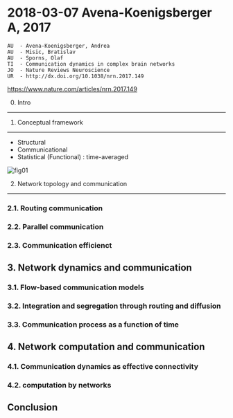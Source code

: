 <!--
@Author: shumez
@Date:   2018-03-07 15:57:97
@Project: Chaier
@Filename: 180307_avena-koenigsberger_2017.md
@Last modified by:   shumez
@Last modified time: 2018-03-29 18:36:17
-->

2018-03-07 Avena-Koenigsberger A, 2017
======================================

```
AU  - Avena-Koenigsberger, Andrea
AU  - Misic, Bratislav
AU  - Sporns, Olaf
TI  - Communication dynamics in complex brain networks
JO  - Nature Reviews Neuroscience
UR  - http://dx.doi.org/10.1038/nrn.2017.149
```

https://www.nature.com/articles/nrn.2017.149

0. Intro
---------

1. Conceptual framework
-----------------------

- Structural
- Communicational
- Statistical (Functional)
    : time-averaged

![fig01](https://media.nature.com/lw926/nature-assets/nrn/journal/v19/n1/images/nrn.2017.149-f1.jpg)






2. Network topology and communication
-------------------------------------

### 2.1. Routing communication

### 2.2. Parallel communication

### 2.3. Communication efficienct

## 3. Network dynamics and communication

### 3.1. Flow-based communication models

### 3.2. Integration and segregation through routing and diffusion

### 3.3. Communication process as a function of time

## 4. Network computation and communication

### 4.1. Communication dynamics as effective connectivity

### 4.2. computation by networks

## Conclusion
